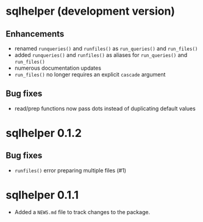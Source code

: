 # sqlhelper (development version)

## Enhancements

* renamed `runqueries()` and `runfiles()` as `run_queries()` and `run_files()`
* added `runqueries()` and `runfiles()` as aliases for `run_queries()` and `run_files()`  
* numerous documentation updates
* `run_files()` no longer requires an explicit `cascade` argument 

## Bug fixes

* read/prep functions now pass dots instead of duplicating default values

# sqlhelper 0.1.2

## Bug fixes

* `runfiles()` error preparing multiple files (#1)

# sqlhelper 0.1.1

* Added a `NEWS.md` file to track changes to the package.
